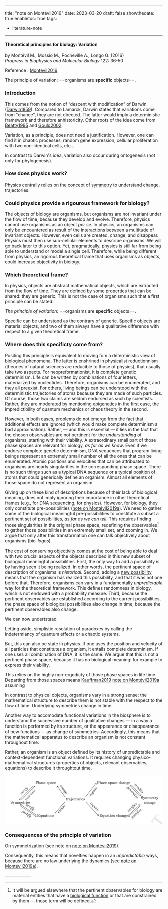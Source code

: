 

---
title: "note on Montévil2016"
date: 2023-03-20
draft: false
showthedate: true
enabletoc: true
tags:
- literature-note
---

#### **Theoretical principles for biology: Variation**     
by Montévil M., Mossio M., Pocheville A., Longo G. (2016)         
*Progress in Biophysics and Molecular Biology* 122: 36-50    

Reference : [Montevil2016](reference/Montevil2016.md)

The principle of variation: ==organisms are **specific** objects==. 

### Introduction

This comes from the notion of “descent with modification” of Darwin ([Darwin1859](reference/Darwin1859.md)). Compared to Lamarck, Darwin states that variations come from "chance", they are not directed. The latter would imply a deterministic framework and therefore anhistoricity. Other roots of the idea come from [Beatty1995](reference/Beatty1995.md) and [Gould2002](reference/Gould2002.md).

Variation, as a principle, does not need a justification. However, one can find it in chaotic processes, random gene expression, cellular proliferation with two non-identical cells, etc...

In contrast to Darwin's idea, variation also occur during ontogenesis (not only for phylogenesis). 

### How does physics work? 

Physics centrally relies on the concept of [symmetry](concept/symmetry.md) to understand change, trajectories.

### Could physics provide a rigourous framework for biology? 

The objects of biology are organisms, but organisms are not invariant under the flow of time, because they develop and evolve. Therefore, physics cannot use organisms as an object *per se*. In physics, an organisms can only be encountered as result of the interactions between a multitude of invariant objects. However, even cells are created, change, and disappear. Physics must then use sub-cellular elements to describe organisms. We will go back later to this option. Yet, pragmatically, physics is still far from being able to understand or model a single cell. Therefore, while being different from physics, an rigorous theoretical frame that uses organisms as objects, could increase objectivity in biology. 

### Which theoretical frame?

In physics, objects are abstract mathematical objects, which are extracted from the flow of time. They are defined by some properties that can be shared: they are generic. This is not the case of organisms such that a first principle can be stated. 

*The principle of variation*: ==organisms are **specific** objects==.

Specific can be understood as the contrary of generic. Specific objects are material objects, and two of them always have a qualitative difference with respect to a given theoretical frame. 

### Where does this specificty come from?

Positing this principle is equivalent to moving fom a deterministic view of biological phenomena. The latter is enshrined in physicalist reductionnism (theories of natural sciences are reducible to those of physics), that usually take two aspects. For neopreformationist, it is complete genetic determinism. Life can be written by combinations of four letters, materialized by nucleotides. Therefore, organisms can be enumerated, and they all preexist. For others, living beings can be understood with the deterministic trajectories of atoms because they are made of such particles. Of course, those two claims are seldom endorsed as such by scientists. Rather, they are moderated by mentioning epigenetics in the first case, the impredictibility of quantum mechanics or chaos theory in the second. 

However, in both cases, problems do not emerge from the fact that additional effects are ignored (which would make complete determinism a bad approximation). Rather, — and this is essential — it lies in the fact that the chosen observables are not pertinent for the *understanding* of organisms, starting with their viability. A extraordinary small part of those phase spaces are relevant for biology, *as far as we know*. Even if we endorse complete genetic determinism, DNA sequences that program living beings represent an extremely small number of all the ones that can be enumerated. Atomic positions and velocities that can be attribuated to organisms are nearly singularities in the corresponding phase space. There is no such things such as a typical DNA sequence or a typical position of atoms that could generically define an organism. Almost all elements of those space do not represent an organism. 

Giving up on these kind of descriptions because of their lack of biological meaning, does not imply ignoring their importance in other theoretical frames (e.g., for DNA sequencing, for physics). However, for biology, they only constitute pre-possibilities ([note on Montévil2019a](note/note%20on%20Montévil2019a.md)). We need to gather some of the biological meaningful pre-possibilities to constitute a subset a pertinent set of possibilities, *as far as we can tell*. This requires finding those singularities in the original phase space, redefining the observables[^1] to gather those possibilities in an extremely small set, and zooming in. We argue that only after this transformation one can talk objectively about organisms (bio-*logos*). 

The cost of conserving objectivity comes at the cost of being able to deal with two crucial aspects of the objects described in this new subset of biological meaningful possibilities. First, the only way to add a possibility is by having seen it being realized. In other words, the pertinent space of description of organisms is *historical*. Second, adding a [new possibility](concept/new%20possibility.md) means that the organism has realized this possibility, and that it was not one before that. Therefore, organisms can vary in a fundamentally *unpredictable* way for the theoretical framework. This defines randomness in biology, which is not endowed with a probability measure. Third, because the pertinent observables are established according to the current possibilities, the phase space of biological possibilities also change in time, because the pertinent observables also change. 

We can now undertstaad


Letting aside, simplistic resolution of paradoxes by calling the indetermiancy of quantum effects or a chaotic systems. 

But, this can also be state in physics. If one uses the position and velocity of all particles that constitutes a organism, it entails complete determinism. If one uses all combination of DNA, it is the same. We argue that this is not a pertinent phase space, because it has no biological meaning: for example to express their viability.

This relies on the highly non-ergodicty of those phase spaces in life time. Departing from those spaces means [Kauffman2019](reference/Kauffman2019.md) [note on Montévil2019a](note/note%20on%20Montévil2019a.md) assuming 







In contrast to physical objects, organisms vary in a strong sense: the mathematical structure to describe them is not stable with the respect to the flow of time. Underlying symmetries change in time. 


Another way to accomodate functional variations in the biosphere is to understand the successive number of qualitative changes — in a way a function is performed by its structure, or the appearance or disappearance of new functions — as change of symmetries. Accordingly, this means that the mathematical apparatus to describe an organism is not constant throughout time. 


 Rather, an organism is an object defined by its history of unpredictable and context-dependent functional variations. It requires changing physico-mathematical structures (properties of objects, relevant observables, equations) to describe it throughtout time. 


![](images/Pasted%20image%2020230320184008.png)


### Consequences of the principle of variation

On symmetrization (see note on [note on Montévil2019](note/note%20on%20Montévil2019.md)). 

Consequently, this means that novelties happen in an *unpredictable* ways, because there are no law underlying the dynamics (see [note on Montévil2019a](note/note%20on%20Montévil2019a.md)). 


——————


[^1]: It will be argued elsewhere that the pertinent observables for biology are material entities that have a [biological function](concept/biological%20function.md) or that are constrained by them — those term will be defined. 